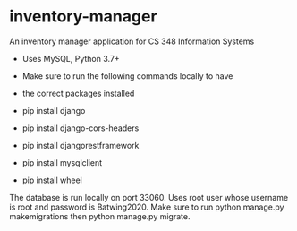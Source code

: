 # inventory-manager
An inventory manager application for CS 348 Information Systems 

- Uses MySQL, Python 3.7+

- Make sure to run the following commands locally to have
- the correct packages installed

- pip install django
- pip install django-cors-headers
- pip install djangorestframework
- pip install mysqlclient
- pip install wheel

The database is run locally on port 33060. Uses root user whose
username is root and password is Batwing2020. Make sure to run
python manage.py makemigrations then python manage.py migrate.